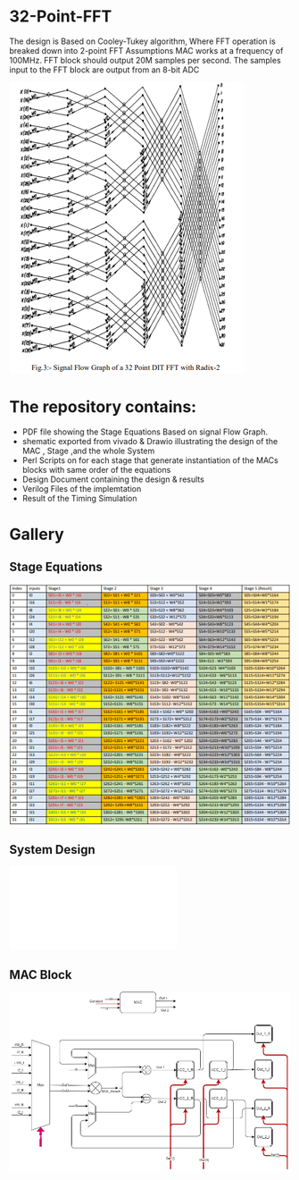 # 32-Point-FFT 
The design is Based on Cooley-Tukey algorithm, Where FFT operation is breaked down into 2-point FFT
Assumptions MAC works at a frequency of 100MHz.
FFT block should output 20M samples per second.
The samples input to the FFT block are output from an 8-bit ADC


![32-Point-FFT Signal Flow](Images\Signal_Flow_Graph.PNG)

# The repository contains:
* PDF file showing the Stage Equations Based on signal Flow Graph. 
* shematic exported from vivado & Drawio illustrating the design of the MAC , Stage ,and the whole System
* Perl Scripts on for each stage that generate instantiation of the MACs blocks with same order of the equations
* Design Document containing the design & results 
* Verilog Files of the implemtation 
* Result of the Timing Simulation 



# Gallery

## Stage Equations
![Stage Equations](Images\Stage_Equations.PNG)


## System Design
![System Design](Images\System_schematic.pdf)

## MAC Block
![MAC](Images\MAC.PNG)
